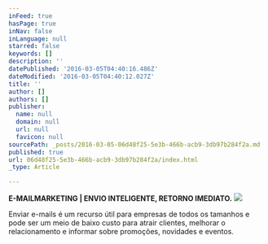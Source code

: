 ```yaml
---
inFeed: true
hasPage: true
inNav: false
inLanguage: null
starred: false
keywords: []
description: ''
datePublished: '2016-03-05T04:40:16.486Z'
dateModified: '2016-03-05T04:40:12.027Z'
title: ''
author: []
authors: []
publisher:
  name: null
  domain: null
  url: null
  favicon: null
sourcePath: _posts/2016-03-05-06d48f25-5e3b-466b-acb9-3db97b284f2a.md
published: true
url: 06d48f25-5e3b-466b-acb9-3db97b284f2a/index.html
_type: Article

---
```

**E-MAILMARKETING | ENVIO INTELIGENTE, RETORNO IMEDIATO.**
![](https://the-grid-user-content.s3-us-west-2.amazonaws.com/95ede07b-85e0-473e-be25-7b181f2487d7.png)

Enviar e-mails é um recurso útil para empresas de todos os tamanhos e pode ser um meio de baixo custo para atrair clientes, melhorar o relacionamento e informar sobre promoções, novidades e eventos.